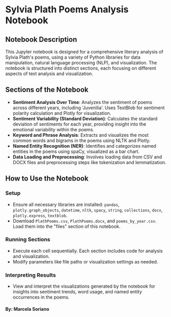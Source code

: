 # Sylvia Plath Poems Analysis Notebook

## Notebook Description
This Jupyter notebook is designed for a comprehensive literary analysis of Sylvia Plath's poems, using a variety of Python libraries for data manipulation, natural language processing (NLP), and visualization. The notebook is structured into distinct sections, each focusing on different aspects of text analysis and visualization.

## Sections of the Notebook
- **Sentiment Analysis Over Time**: Analyzes the sentiment of poems across different years, including 'Juvenilia'. Uses TextBlob for sentiment polarity calculation and Plotly for visualization.
- **Sentiment Variability (Standard Deviation)**: Calculates the standard deviation of sentiments for each year, providing insight into the emotional variability within the poems.
- **Keyword and Phrase Analysis**: Extracts and visualizes the most common words and bigrams in the poems using NLTK and Plotly.
- **Named Entity Recognition (NER)**: Identifies and categorizes named entities in the poems using spaCy, visualized as a bar chart.
- **Data Loading and Preprocessing**: Involves loading data from CSV and DOCX files and preprocessing steps like tokenization and lemmatization.

## How to Use the Notebook
### Setup
- Ensure all necessary libraries are installed: `pandas`, `plotly.graph_objects`, `datetime`, `nltk`, `spacy`, `string`, `collections`, `docx`, `plotly.express`, `textblob`.
- Download `PlathPoems.csv`, `PlathPoems.docx`, and `poems_by_year.csv`. Load them into the "files" section of this notebook.

### Running Sections
- Execute each cell sequentially. Each section includes code for analysis and visualization.
- Modify parameters like file paths or visualization settings as needed.

### Interpreting Results
- View and interpret the visualizations generated by the notebook for insights into sentiment trends, word usage, and named entity occurrences in the poems.

#### By: Marcela Soriano
